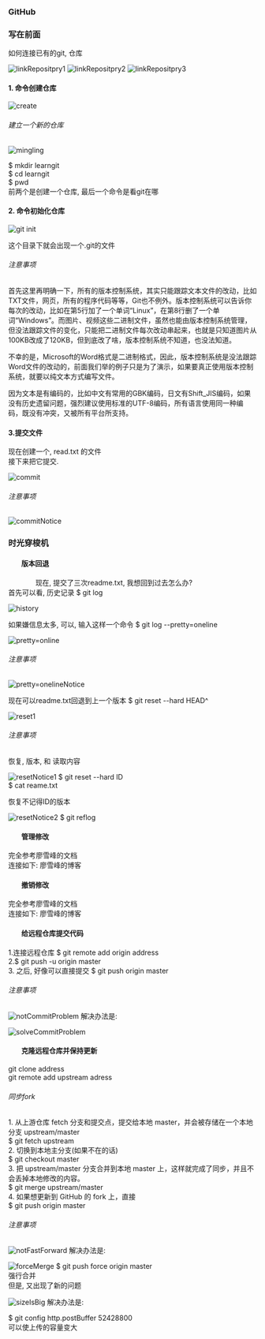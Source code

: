 ### GitHub
<h3>写在前面</h3>
<p>
如何连接已有的git, 仓库<br>
</p>

![linkRepositpry1](linkrepositpry1.png)
![linkRepositpry2](linkrepositpry2.png)
![linkRepositpry3](linkrepositpry3.png)
<h4> 1. 命令创建仓库</h4>

![create](create.png)
    <h6>建立一个新的仓库</h6>

   ![mingling](mingling.png)
   <p>
   $ mkdir learngit<br>
   $ cd learngit<br>
   $ pwd<br>
   前两个是创建一个仓库, 最后一个命令是看git在哪
   </p>
<h4>2. 命令初始化仓库</h4>

![git init](gitInit.png)
<p>这个目录下就会出现一个.git的文件</p>
<h6>注意事项</h6>
<p>首先这里再明确一下，所有的版本控制系统，其实只能跟踪文本文件的改动，比如TXT文件，网页，所有的程序代码等等，Git也不例外。版本控制系统可以告诉你每次的改动，比如在第5行加了一个单词“Linux”，在第8行删了一个单词“Windows”。而图片、视频这些二进制文件，虽然也能由版本控制系统管理，但没法跟踪文件的变化，只能把二进制文件每次改动串起来，也就是只知道图片从100KB改成了120KB，但到底改了啥，版本控制系统不知道，也没法知道。

不幸的是，Microsoft的Word格式是二进制格式，因此，版本控制系统是没法跟踪Word文件的改动的，前面我们举的例子只是为了演示，如果要真正使用版本控制系统，就要以纯文本方式编写文件。

因为文本是有编码的，比如中文有常用的GBK编码，日文有Shift_JIS编码，如果没有历史遗留问题，强烈建议使用标准的UTF-8编码，所有语言使用同一种编码，既没有冲突，又被所有平台所支持。
</p>
<h4>3.提交文件</h4>
<p>
现在创建一个, read.txt 的文件<br>
接下来把它提交.<br>
</p>

![commit](commit.png)
<h6>注意事项</h6>

![commitNotice](commitnotice.png)


<h3>时光穿梭机</h3>

<h4>&nbsp;&nbsp;&nbsp;&nbsp;&nbsp;&nbsp;&nbsp;
版本回退
</h4>
<p>
&nbsp;&nbsp;&nbsp;&nbsp;&nbsp;&nbsp;&nbsp;&nbsp;&nbsp;&nbsp;&nbsp;&nbsp;&nbsp;
现在, 提交了三次readme.txt, 我想回到过去怎么办?<br>
首先可以看, 历史记录
$ git log

![history](history.png)

如果嫌信息太多, 可以, 输入这样一个命令
$ git log --pretty=oneline

![pretty=online](pretty=online.png)
<h6>注意事项</h6>

![pretty=onelineNotice](pretty=onelinenotice.png)

现在可以readme.txt回退到上一个版本
$ git reset --hard HEAD^

![reset1](reset1.png)

<h6>注意事项</h6>
恢复, 版本, 和 读取内容

![resetNotice1](resetnotice1.png)
$ git reset --hard ID<br>
$ cat reame.txt<br>

恢复不记得ID的版本

![resetNotice2](resetnotice2.png)
$ git reflog
</p>
<h4>&nbsp;&nbsp;&nbsp;&nbsp;&nbsp;&nbsp;&nbsp;
管理修改
</h4>
<p>
完全参考廖雪峰的文档<br>
连接如下: <a herf ="https://www.liaoxuefeng.com/wiki/0013739516305929606dd18361248578c67b8067c8c017b000/001374829472990293f16b45df14f35b94b3e8a026220c5000" >廖雪峰的博客</a>
</p>
<h4>&nbsp;&nbsp;&nbsp;&nbsp;&nbsp;&nbsp;&nbsp;
撤销修改
</h4>
<p>
完全参考廖雪峰的文档<br>
连接如下: <a herf ="https://www.liaoxuefeng.com/wiki/0013739516305929606dd18361248578c67b8067c8c017b000/001374829472990293f16b45df14f35b94b3e8a026220c5000" >廖雪峰的博客</a>
</p>
<h4>&nbsp;&nbsp;&nbsp;&nbsp;&nbsp;&nbsp;&nbsp;
给远程仓库提交代码
</h4>
<p>
1.连接远程仓库
$ git remote add origin  address<br>
2.$ git push -u origin master<br>
3. 之后, 好像可以直接提交 $ git push origin master
<h6>注意事项</h6>

![notCommitProblem](notcommitproblem.png)
解决办法是:

![solveCommitProblem](solvecommitproblem.png)
</P>

</p>
<h4>&nbsp;&nbsp;&nbsp;&nbsp;&nbsp;&nbsp;&nbsp;
克隆远程仓库并保持更新
</h4>
<p>
git clone address<br>
git remote add upstream adress<br>
</p>
<h6>同步fork</h6>
<p>
1. 从上游仓库 fetch 分支和提交点，提交给本地 master，并会被存储在一个本地分支 upstream/master<br>
$ git fetch upstream<br>
2. 切换到本地主分支(如果不在的话)<br>
$ git checkout master<br>
3. 把 upstream/master 分支合并到本地 master 上，这样就完成了同步，并且不会丢掉本地修改的内容。 <br>
$ git merge upstream/master<br>
4. 如果想更新到 GitHub 的 fork 上，直接 <br>
$ git push origin master<br>
</P>
<h6>注意事项</h6>

![notFastForward](notfastforward.png)
解决办法是:

![forceMerge](forcemerge.png)
$ git push force origin master<br>
强行合并<br>
但是, 又出现了新的问题<br>

![sizeIsBig](sizeisbig.png)
解决办法是:<br>

$ git config http.postBuffer 52428800 <br>
可以使上传的容量变大
</P>
